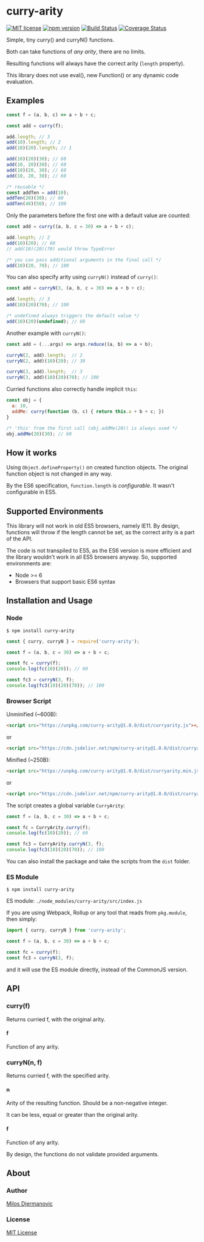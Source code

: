 # curry-arity

[![MIT license](https://img.shields.io/badge/license-MIT-blue.svg)](https://github.com/mdjermanovic/curry-arity/blob/master/LICENSE) [![npm version](https://img.shields.io/npm/v/curry-arity.svg?style=flat)](https://www.npmjs.com/package/curry-arity) [![Build Status](https://travis-ci.org/mdjermanovic/curry-arity.svg?branch=master)](https://travis-ci.org/mdjermanovic/curry-arity) [![Coverage Status](https://coveralls.io/repos/github/mdjermanovic/curry-arity/badge.svg?branch=master)](https://coveralls.io/github/mdjermanovic/curry-arity?branch=master)

Simple, tiny curry() and curryN() functions. 

Both can take functions of _any arity_, there are no limits. 

Resulting functions will always have the correct arity (`length` property).

This library does not use eval(), new Function() or any dynamic code evaluation.

## Examples

```js
const f = (a, b, c) => a + b + c;

const add = curry(f);

add.length; // 3
add(10).length; // 2
add(10)(20).length; // 1

add(10)(20)(30); // 60
add(10, 20)(30); // 60
add(10)(20, 30); // 60
add(10, 20, 30); // 60

/* reusable */
const addTen = add(10); 
addTen(20)(30); // 60
addTen(40)(50); // 100
```

Only the parameters before the first one with a default value are counted:

```js
const add = curry((a, b, c = 30) => a + b + c);

add.length; // 2
add(10)(20); // 60
// add(10)(20)(70) would throw TypeError

/* you can pass additional arguments in the final call */
add(10)(20, 70); // 100
```

You can also specify arity using `curryN()` instead of `curry()`:

```js
const add = curryN(3, (a, b, c = 30) => a + b + c);

add.length; // 3
add(10)(20)(70); // 100

/* undefined always triggers the default value */
add(10)(20)(undefined); // 60
```

Another example with `curryN()`:

```js
const add = (...args) => args.reduce((a, b) => a + b);

curryN(2, add).length;  // 2
curryN(2, add)(10)(20); // 30

curryN(3, add).length;  // 3
curryN(3, add)(10)(20)(70); // 100
```

Curried functions also correctly handle implicit `this`:

```js
const obj = {
  a: 10,
  addMe: curry(function (b, c) { return this.a + b + c; })
}  

/* 'this' from the first call (obj.addMe(20)) is always used */
obj.addMe(20)(30); // 60 
```

## How it works

Using `Object.defineProperty()` on created function objects. The original function object is not changed in any way.

By the ES6 specification, `function.length` is _configurable_. It wasn't configurable in ES5.

## Supported Environments

This library will not work in old ES5 browsers, namely IE11. By design, functions will throw if the length cannot be set,
as the correct arity is a part of the API.

The code is not transpiled to ES5, as the ES6 version is more efficient and the library wouldn't work in all ES5 browsers anyway.
So, supported environments are:

* Node >= 6
* Browsers that support basic ES6 syntax

## Installation and Usage

### Node

```console
$ npm install curry-arity
```

```js
const { curry, curryN } = require('curry-arity');

const f = (a, b, c = 30) => a + b + c;

const fc = curry(f);
console.log(fc(10)(20)); // 60

const fc3 = curryN(3, f);
console.log(fc3(10)(20)(70)); // 100
```

### Browser Script

Unminified (~600B):

```html
<script src="https://unpkg.com/curry-arity@1.0.0/dist/curryarity.js"></script>
```

or

```html
<script src="https://cdn.jsdelivr.net/npm/curry-arity@1.0.0/dist/curryarity.js"></script>
```

Minified (~250B):

```html
<script src="https://unpkg.com/curry-arity@1.0.0/dist/curryarity.min.js"></script>
```

or

```html
<script src="https://cdn.jsdelivr.net/npm/curry-arity@1.0.0/dist/curryarity.min.js"></script>
```

The script creates a global variable `CurryArity`:

```js
const f = (a, b, c = 30) => a + b + c;

const fc = CurryArity.curry(f);
console.log(fc(10)(20)); // 60

const fc3 = CurryArity.curryN(3, f);
console.log(fc3(10)(20)(70)); // 100
```

You can also install the package and take the scripts from the `dist` folder.

### ES Module

```console
$ npm install curry-arity
```

ES module: `./node_modules/curry-arity/src/index.js`

If you are using Webpack, Rollup or any tool that reads from `pkg.module`, then simply:

```js
import { curry, curryN } from 'curry-arity';

const f = (a, b, c = 30) => a + b + c;

const fc = curry(f);
const fc3 = curryN(3, f);
```

and it will use the ES module directly, instead of the CommonJS version.

## API

### curry(f)

Returns curried f, with the original arity.

#### f

Function of any arity.

### curryN(n, f)

Returns curried f, with the specified arity.

#### n

Arity of the resulting function. Should be a non-negative integer.

It can be less, equal or greater than the original arity.

#### f

Function of any arity.

By design, the functions do not validate provided arguments.

## About

### Author

[Milos Djermanovic](https://github.com/mdjermanovic)

### License

[MIT License](https://github.com/mdjermanovic/curry-arity/blob/master/LICENSE)
